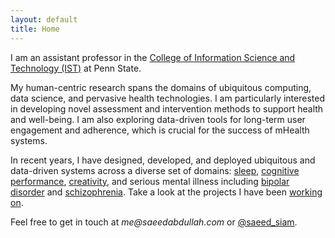 ```yaml
---
layout: default
title: Home
---
```


I am an assistant professor in the [College of Information Science and Technology (IST)][ist-link]
at Penn State.

My human-centric research spans the domains of ubiquitous computing, data
science, and pervasive health technologies. I am particularly interested in
developing novel assessment and intervention methods to support health
and well-being. I am also exploring data-driven tools for long-term user
engagement and adherence, which is crucial for the success of mHealth
systems.

In recent years, I have designed, developed, and deployed ubiquitous and
data-driven systems across a diverse set of domains: [sleep][sleep],
[cognitive performance][alertness], [creativity][creativity], and
serious mental illness including [bipolar disorder][moodrhythm-project] and
[schizophrenia][eureka-project]. Take a look at the projects I have been
[working on](/projects).


Feel free to get in touch at _me@saeedabdullah.com_ or [@saeed_siam][twitter].

[ist-link]: https://ist.psu.edu/
[clockwise-project]: projects/clockwise.html
[moodrhythm-project]: projects/mood-rhythm.html
[eureka-project]: projects/eureka.html
[alertness]: projects/alertness-performance.html
[creativity]: projects/creativity.html
[sleep]: projects/cr-distruption-phone-sensing.html
[twitter]: https://twitter.com/saeed_siam
